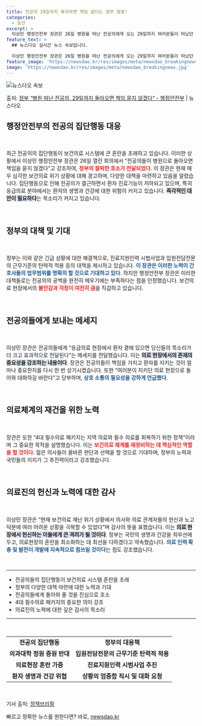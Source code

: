 ```yaml
---
title: 전공의 29일까지 복귀하면 책임 없다는 정부 발표!
categories:
  - 보건
excerpt: >
  이상민 행정안전부 장관은 26일 병원을 떠난 전공의에게 오는 29일까지 여러분들이 떠났던 병원으로 돌아온다면…
feature_text: >
  ## 뉴스다오 실시간 뉴스 속보입니다.

  이상민 행정안전부 장관은 26일 병원을 떠난 전공의에게 오는 29일까지 여러분들이 떠났던 병원으로 돌아온다면…
feature_image: 'https://newsdao.kr/res/images/meta/newsdao_breakingnews.jpg'
image: 'https://newsdao.kr/res/images/meta/newsdao_breakingnews.jpg'
---
```


![뉴스다오 속보](https://newsdao.kr/res/images/meta/newsdao_breakingnews.jpg)

<p>출처: <a href="https://newsdao.kr/3237" rel="dofollow">정부 “병원 떠난 전공의, 29일까지 돌아오면 책임 묻지 않겠다”  - 행정안전부</a> | 뉴스다오</p>

<h2 data-ke-size="size26">행정안전부의 전공의 집단행동 대응</h2>

<p data-ke-size="size16">&nbsp;</p>
최근 전공의의 집단행동이 보건의료 시스템에 큰 혼란을 초래하고 있습니다. 이러한 상황에서 이상민 행정안전부 장관은 26일 열린 회의에서 “전공의들이 병원으로 돌아오면 책임을 묻지 않겠다”고 강조하여, <b><span style="color: #ee2323;">정부의 절박한 호소가 전달되었다</span></b>. 이 장관은 현재 매우 심각한 보건의료 위기 상황에 대해 경고하며, 다양한 대책을 마련하고 있음을 알렸습니다. 집단행동으로 인해 전공의가 결근하면서 환자 진료기능이 저하되고 있으며, 특히 응급의료 분야에서는 환자의 생명과 건강에 대한 위험이 커지고 있습니다. <b><span style="background-color: #21538527;">즉각적인 대안이 필요하다</span></b>는 목소리가 커지고 있습니다.

<p data-ke-size="size16">&nbsp;</p>

<h2 data-ke-size="size26">정부의 대책 및 기대</h2>

<p data-ke-size="size16">&nbsp;</p>
정부는 이와 같은 긴급 상황에 대한 해결책으로, 진료지원인력 시범사업과 입원전담전문의 근무기준의 탄력적 적용 등의 대책을 제시하고 있습니다. <b><span style="color: #1a5490;">이 장관은 이러한 노력이 간호사들의 업무범위를 명확히 할 것으로 기대하고 있다</span></b>. 하지만 행정안전부 장관은 이러한 대책들로는 전공의의 공백을 완전히 메우기에는 부족하다는 점을 인정했습니다. 보건의료 현장에서의 <b><span style="color: #ee2323;">불안감과 걱정이 여전히 큼</span></b>을 직감하고 있습니다. 

<p data-ke-size="size16">&nbsp;</p>

<h2 data-ke-size="size26">전공의들에게 보내는 메세지</h2>

<p data-ke-size="size16">&nbsp;</p>
이상민 장관은 전공의들에게 “응급의료 현장에서 환자 곁에 있으면 당신들의 목소리가 더 크고 효과적으로 전달된다”는 메세지를 전달했습니다. 이는 <b><span style="background-color: #21538527;">의료 현장에서의 존재의 중요성을 강조하는 내용이다</span></b>. 장관은 전공의들이 책임을 가지고 환자를 지키는 것이 얼마나 중요한지를 다시 한 번 상기시켰습니다. 또한 “여러분이 지키던 의료 현장으로 돌아와 대화하길 바란다”고 당부하며, <b><span style="color: #1a5490;">상호 소통의 필요성을 강하게 언급했다</span></b>.

<p data-ke-size="size16">&nbsp;</p>

<h2 data-ke-size="size26">의료체계의 재건을 위한 노력</h2>

<p data-ke-size="size16">&nbsp;</p>
장관은 또한 “4대 필수의료 패키지는 지역 의료와 필수 의료를 회복하기 위한 정책”이라며 그 중요한 목적을 설명했습니다. 이는 <b><span style="color: #ee2323;">보건의료 체계를 재정비하는 데 핵심적인 역할을 할 것이다</span></b>. 젊은 의사들이 올바른 판단과 선택을 할 것으로 기대하며, 정부의 노력과 국민들의 지지가 그 추진력이라고 강조했습니다.

<p data-ke-size="size16">&nbsp;</p>

<h2 data-ke-size="size26">의료진의 헌신과 노력에 대한 감사</h2>

<p data-ke-size="size16">&nbsp;</p>
이상민 장관은 “현재 보건의료 재난 위기 상황에서 의사와 의료 관계자들의 헌신과 노고 덕분에 여러 어려운 상황을 극복할 수 있었다”며 감사의 뜻을 표했습니다. 이는 <b><span style="background-color: #21538527;">의료 현장에서 헌신하는 이들에게 큰 격려가 될 것이다</span></b>. 정부는 국민의 생명과 건강을 최우선에 두고, 의료현장의 혼란을 최소화하는 데 최선을 다하겠다고 약속했습니다. <b><span style="color: #1a5490;">의료 인력 확충 및 발전이 개발에 지속적으로 힘쓰일 것이다</span></b>는 점도 강조했습니다.

<p data-ke-size="size16">&nbsp;</p>

<hr>
<ul>
<li>전공의들의 집단행동이 보건의료 시스템 혼란을 초래</li>
<li>정부의 다양한 대책 마련에 대한 노력과 기대</li>
<li>전공의들에게 돌아와 줄 것을 진심으로 호소</li>
<li>4대 필수의료 패키지의 중요한 의미 강조</li>
<li>의료진의 노력에 대한 깊은 감사의 목소리</li>
</ul>
<hr>

<p data-ke-size="size16">&nbsp;</p>

<table style="width: 100%;">
<tr>
<td style="text-align: center; height: 17px;"><b>전공의 집단행동</b></td>
<td style="text-align: center; height: 17px;"><b>정부의 대응책</b></td>
</tr>
<tr>
<td style="text-align: center; height: 17px;"><b>의과대학 정원 증원 반대</b></td>
<td style="text-align: center; height: 17px;"><b>입원전담전문의 근무기준 탄력적 적용</b></td>
</tr>
<tr>
<td style="text-align: center; height: 17px;"><b>의료현장 혼란 가중</b></td>
<td style="text-align: center; height: 17px;"><b>진료지원인력 시범사업 추진</b></td>
</tr>
<tr>
<td style="text-align: center; height: 17px;"><b>환자 생명과 건강 위협</b></td>
<td style="text-align: center; height: 17px;"><b>상황의 엄중함 직시 및 대화 요청</b></td>
</tr>
</table>

<p data-ke-size="size16">&nbsp;</p>

기사 출처: [정책브리핑](https://newsdao.kr/3237) 

빠르고 정확한 뉴스를 원한다면? 바로, <a href="https://newsdao.kr" rel="dofollow">newsdao.kr</a>


